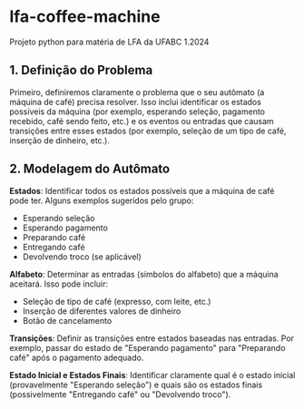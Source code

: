 # lfa-coffee-machine
Projeto python para matéria de LFA da UFABC 1.2024

## 1. Definição do Problema
Primeiro, definiremos claramente o problema que o seu autômato (a máquina de café) precisa resolver. Isso inclui identificar os estados possíveis da máquina (por exemplo, esperando seleção, pagamento recebido, café sendo feito, etc.) e os eventos ou entradas que causam transições entre esses estados (por exemplo, seleção de um tipo de café, inserção de dinheiro, etc.).

## 2. Modelagem do Autômato
**Estados**: Identificar todos os estados possíveis que a máquina de café pode ter. Alguns exemplos sugeridos pelo grupo:

- Esperando seleção
- Esperando pagamento
- Preparando café
- Entregando café
- Devolvendo troco (se aplicável)
  
**Alfabeto**: Determinar as entradas (símbolos do alfabeto) que a máquina aceitará. Isso pode incluir:

- Seleção de tipo de café (expresso, com leite, etc.)
- Inserção de diferentes valores de dinheiro
- Botão de cancelamento

**Transições**: Definir as transições entre estados baseadas nas entradas. Por exemplo, passar do estado de "Esperando pagamento" para "Preparando café" após o pagamento adequado.

**Estado Inicial e Estados Finais**: Identificar claramente qual é o estado inicial (provavelmente "Esperando seleção") e quais são os estados finais (possivelmente "Entregando café" ou "Devolvendo troco").

